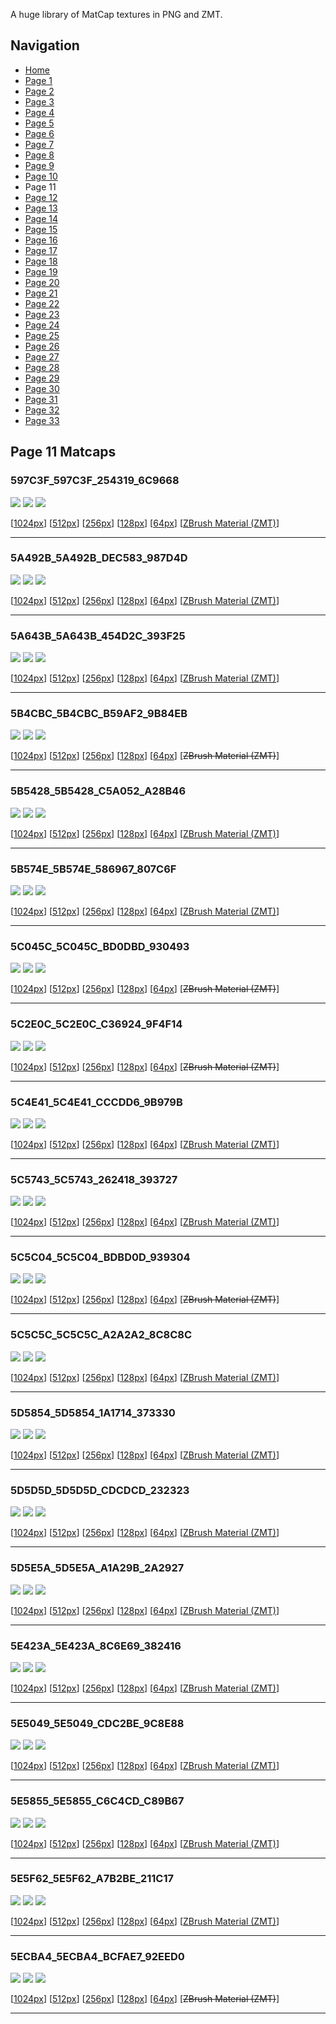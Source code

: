 A huge library of MatCap textures in PNG and ZMT.


## Navigation
* [Home](/)
* [Page 1](PAGE-1.md)
* [Page 2](PAGE-2.md)
* [Page 3](PAGE-3.md)
* [Page 4](PAGE-4.md)
* [Page 5](PAGE-5.md)
* [Page 6](PAGE-6.md)
* [Page 7](PAGE-7.md)
* [Page 8](PAGE-8.md)
* [Page 9](PAGE-9.md)
* [Page 10](PAGE-10.md)
* Page 11
* [Page 12](PAGE-12.md)
* [Page 13](PAGE-13.md)
* [Page 14](PAGE-14.md)
* [Page 15](PAGE-15.md)
* [Page 16](PAGE-16.md)
* [Page 17](PAGE-17.md)
* [Page 18](PAGE-18.md)
* [Page 19](PAGE-19.md)
* [Page 20](PAGE-20.md)
* [Page 21](PAGE-21.md)
* [Page 22](PAGE-22.md)
* [Page 23](PAGE-23.md)
* [Page 24](PAGE-24.md)
* [Page 25](PAGE-25.md)
* [Page 26](PAGE-26.md)
* [Page 27](PAGE-27.md)
* [Page 28](PAGE-28.md)
* [Page 29](PAGE-29.md)
* [Page 30](PAGE-30.md)
* [Page 31](PAGE-31.md)
* [Page 32](PAGE-32.md)
* [Page 33](PAGE-33.md)
## Page 11 Matcaps
### 597C3F_597C3F_254319_6C9668
![](preview/597C3F_597C3F_254319_6C9668-preview.png)
![](thumbnail/597C3F_597C3F_254319_6C9668.jpg)
![](palette/597C3F_597C3F_254319_6C9668-palette.png)

[[1024px](https://github.com/nidorx/matcaps/raw/master/1024/597C3F_597C3F_254319_6C9668.png)]
[[512px](https://github.com/nidorx/matcaps/raw/master/512/597C3F_597C3F_254319_6C9668-512px.png)]
[[256px](https://github.com/nidorx/matcaps/raw/master/256/597C3F_597C3F_254319_6C9668-256px.png)]
[[128px](https://github.com/nidorx/matcaps/raw/master/128/597C3F_597C3F_254319_6C9668-128px.png)]
[[64px](https://github.com/nidorx/matcaps/raw/master/64/597C3F_597C3F_254319_6C9668-64px.png)]
[[ZBrush Material (ZMT)](https://github.com/nidorx/matcaps/raw/master/zmt/597C3F_597C3F_254319_6C9668.zmt)]

---
### 5A492B_5A492B_DEC583_987D4D
![](preview/5A492B_5A492B_DEC583_987D4D-preview.png)
![](thumbnail/5A492B_5A492B_DEC583_987D4D.jpg)
![](palette/5A492B_5A492B_DEC583_987D4D-palette.png)

[[1024px](https://github.com/nidorx/matcaps/raw/master/1024/5A492B_5A492B_DEC583_987D4D.png)]
[[512px](https://github.com/nidorx/matcaps/raw/master/512/5A492B_5A492B_DEC583_987D4D-512px.png)]
[[256px](https://github.com/nidorx/matcaps/raw/master/256/5A492B_5A492B_DEC583_987D4D-256px.png)]
[[128px](https://github.com/nidorx/matcaps/raw/master/128/5A492B_5A492B_DEC583_987D4D-128px.png)]
[[64px](https://github.com/nidorx/matcaps/raw/master/64/5A492B_5A492B_DEC583_987D4D-64px.png)]
[[ZBrush Material (ZMT)](https://github.com/nidorx/matcaps/raw/master/zmt/5A492B_5A492B_DEC583_987D4D.zmt)]

---
### 5A643B_5A643B_454D2C_393F25
![](preview/5A643B_5A643B_454D2C_393F25-preview.png)
![](thumbnail/5A643B_5A643B_454D2C_393F25.jpg)
![](palette/5A643B_5A643B_454D2C_393F25-palette.png)

[[1024px](https://github.com/nidorx/matcaps/raw/master/1024/5A643B_5A643B_454D2C_393F25.png)]
[[512px](https://github.com/nidorx/matcaps/raw/master/512/5A643B_5A643B_454D2C_393F25-512px.png)]
[[256px](https://github.com/nidorx/matcaps/raw/master/256/5A643B_5A643B_454D2C_393F25-256px.png)]
[[128px](https://github.com/nidorx/matcaps/raw/master/128/5A643B_5A643B_454D2C_393F25-128px.png)]
[[64px](https://github.com/nidorx/matcaps/raw/master/64/5A643B_5A643B_454D2C_393F25-64px.png)]
[[ZBrush Material (ZMT)](https://github.com/nidorx/matcaps/raw/master/zmt/5A643B_5A643B_454D2C_393F25.zmt)]

---
### 5B4CBC_5B4CBC_B59AF2_9B84EB
![](preview/5B4CBC_5B4CBC_B59AF2_9B84EB-preview.png)
![](thumbnail/5B4CBC_5B4CBC_B59AF2_9B84EB.jpg)
![](palette/5B4CBC_5B4CBC_B59AF2_9B84EB-palette.png)

[[1024px](https://github.com/nidorx/matcaps/raw/master/1024/5B4CBC_5B4CBC_B59AF2_9B84EB.png)]
[[512px](https://github.com/nidorx/matcaps/raw/master/512/5B4CBC_5B4CBC_B59AF2_9B84EB-512px.png)]
[[256px](https://github.com/nidorx/matcaps/raw/master/256/5B4CBC_5B4CBC_B59AF2_9B84EB-256px.png)]
[[128px](https://github.com/nidorx/matcaps/raw/master/128/5B4CBC_5B4CBC_B59AF2_9B84EB-128px.png)]
[[64px](https://github.com/nidorx/matcaps/raw/master/64/5B4CBC_5B4CBC_B59AF2_9B84EB-64px.png)]
[~~ZBrush Material (ZMT)~~]

---
### 5B5428_5B5428_C5A052_A28B46
![](preview/5B5428_5B5428_C5A052_A28B46-preview.png)
![](thumbnail/5B5428_5B5428_C5A052_A28B46.jpg)
![](palette/5B5428_5B5428_C5A052_A28B46-palette.png)

[[1024px](https://github.com/nidorx/matcaps/raw/master/1024/5B5428_5B5428_C5A052_A28B46.png)]
[[512px](https://github.com/nidorx/matcaps/raw/master/512/5B5428_5B5428_C5A052_A28B46-512px.png)]
[[256px](https://github.com/nidorx/matcaps/raw/master/256/5B5428_5B5428_C5A052_A28B46-256px.png)]
[[128px](https://github.com/nidorx/matcaps/raw/master/128/5B5428_5B5428_C5A052_A28B46-128px.png)]
[[64px](https://github.com/nidorx/matcaps/raw/master/64/5B5428_5B5428_C5A052_A28B46-64px.png)]
[[ZBrush Material (ZMT)](https://github.com/nidorx/matcaps/raw/master/zmt/5B5428_5B5428_C5A052_A28B46.zmt)]

---
### 5B574E_5B574E_586967_807C6F
![](preview/5B574E_5B574E_586967_807C6F-preview.png)
![](thumbnail/5B574E_5B574E_586967_807C6F.jpg)
![](palette/5B574E_5B574E_586967_807C6F-palette.png)

[[1024px](https://github.com/nidorx/matcaps/raw/master/1024/5B574E_5B574E_586967_807C6F.png)]
[[512px](https://github.com/nidorx/matcaps/raw/master/512/5B574E_5B574E_586967_807C6F-512px.png)]
[[256px](https://github.com/nidorx/matcaps/raw/master/256/5B574E_5B574E_586967_807C6F-256px.png)]
[[128px](https://github.com/nidorx/matcaps/raw/master/128/5B574E_5B574E_586967_807C6F-128px.png)]
[[64px](https://github.com/nidorx/matcaps/raw/master/64/5B574E_5B574E_586967_807C6F-64px.png)]
[[ZBrush Material (ZMT)](https://github.com/nidorx/matcaps/raw/master/zmt/5B574E_5B574E_586967_807C6F.zmt)]

---
### 5C045C_5C045C_BD0DBD_930493
![](preview/5C045C_5C045C_BD0DBD_930493-preview.png)
![](thumbnail/5C045C_5C045C_BD0DBD_930493.jpg)
![](palette/5C045C_5C045C_BD0DBD_930493-palette.png)

[[1024px](https://github.com/nidorx/matcaps/raw/master/1024/5C045C_5C045C_BD0DBD_930493.png)]
[[512px](https://github.com/nidorx/matcaps/raw/master/512/5C045C_5C045C_BD0DBD_930493-512px.png)]
[[256px](https://github.com/nidorx/matcaps/raw/master/256/5C045C_5C045C_BD0DBD_930493-256px.png)]
[[128px](https://github.com/nidorx/matcaps/raw/master/128/5C045C_5C045C_BD0DBD_930493-128px.png)]
[[64px](https://github.com/nidorx/matcaps/raw/master/64/5C045C_5C045C_BD0DBD_930493-64px.png)]
[~~ZBrush Material (ZMT)~~]

---
### 5C2E0C_5C2E0C_C36924_9F4F14
![](preview/5C2E0C_5C2E0C_C36924_9F4F14-preview.png)
![](thumbnail/5C2E0C_5C2E0C_C36924_9F4F14.jpg)
![](palette/5C2E0C_5C2E0C_C36924_9F4F14-palette.png)

[[1024px](https://github.com/nidorx/matcaps/raw/master/1024/5C2E0C_5C2E0C_C36924_9F4F14.png)]
[[512px](https://github.com/nidorx/matcaps/raw/master/512/5C2E0C_5C2E0C_C36924_9F4F14-512px.png)]
[[256px](https://github.com/nidorx/matcaps/raw/master/256/5C2E0C_5C2E0C_C36924_9F4F14-256px.png)]
[[128px](https://github.com/nidorx/matcaps/raw/master/128/5C2E0C_5C2E0C_C36924_9F4F14-128px.png)]
[[64px](https://github.com/nidorx/matcaps/raw/master/64/5C2E0C_5C2E0C_C36924_9F4F14-64px.png)]
[~~ZBrush Material (ZMT)~~]

---
### 5C4E41_5C4E41_CCCDD6_9B979B
![](preview/5C4E41_5C4E41_CCCDD6_9B979B-preview.png)
![](thumbnail/5C4E41_5C4E41_CCCDD6_9B979B.jpg)
![](palette/5C4E41_5C4E41_CCCDD6_9B979B-palette.png)

[[1024px](https://github.com/nidorx/matcaps/raw/master/1024/5C4E41_5C4E41_CCCDD6_9B979B.png)]
[[512px](https://github.com/nidorx/matcaps/raw/master/512/5C4E41_5C4E41_CCCDD6_9B979B-512px.png)]
[[256px](https://github.com/nidorx/matcaps/raw/master/256/5C4E41_5C4E41_CCCDD6_9B979B-256px.png)]
[[128px](https://github.com/nidorx/matcaps/raw/master/128/5C4E41_5C4E41_CCCDD6_9B979B-128px.png)]
[[64px](https://github.com/nidorx/matcaps/raw/master/64/5C4E41_5C4E41_CCCDD6_9B979B-64px.png)]
[[ZBrush Material (ZMT)](https://github.com/nidorx/matcaps/raw/master/zmt/5C4E41_5C4E41_CCCDD6_9B979B.zmt)]

---
### 5C5743_5C5743_262418_393727
![](preview/5C5743_5C5743_262418_393727-preview.png)
![](thumbnail/5C5743_5C5743_262418_393727.jpg)
![](palette/5C5743_5C5743_262418_393727-palette.png)

[[1024px](https://github.com/nidorx/matcaps/raw/master/1024/5C5743_5C5743_262418_393727.png)]
[[512px](https://github.com/nidorx/matcaps/raw/master/512/5C5743_5C5743_262418_393727-512px.png)]
[[256px](https://github.com/nidorx/matcaps/raw/master/256/5C5743_5C5743_262418_393727-256px.png)]
[[128px](https://github.com/nidorx/matcaps/raw/master/128/5C5743_5C5743_262418_393727-128px.png)]
[[64px](https://github.com/nidorx/matcaps/raw/master/64/5C5743_5C5743_262418_393727-64px.png)]
[[ZBrush Material (ZMT)](https://github.com/nidorx/matcaps/raw/master/zmt/5C5743_5C5743_262418_393727.zmt)]

---
### 5C5C04_5C5C04_BDBD0D_939304
![](preview/5C5C04_5C5C04_BDBD0D_939304-preview.png)
![](thumbnail/5C5C04_5C5C04_BDBD0D_939304.jpg)
![](palette/5C5C04_5C5C04_BDBD0D_939304-palette.png)

[[1024px](https://github.com/nidorx/matcaps/raw/master/1024/5C5C04_5C5C04_BDBD0D_939304.png)]
[[512px](https://github.com/nidorx/matcaps/raw/master/512/5C5C04_5C5C04_BDBD0D_939304-512px.png)]
[[256px](https://github.com/nidorx/matcaps/raw/master/256/5C5C04_5C5C04_BDBD0D_939304-256px.png)]
[[128px](https://github.com/nidorx/matcaps/raw/master/128/5C5C04_5C5C04_BDBD0D_939304-128px.png)]
[[64px](https://github.com/nidorx/matcaps/raw/master/64/5C5C04_5C5C04_BDBD0D_939304-64px.png)]
[~~ZBrush Material (ZMT)~~]

---
### 5C5C5C_5C5C5C_A2A2A2_8C8C8C
![](preview/5C5C5C_5C5C5C_A2A2A2_8C8C8C-preview.png)
![](thumbnail/5C5C5C_5C5C5C_A2A2A2_8C8C8C.jpg)
![](palette/5C5C5C_5C5C5C_A2A2A2_8C8C8C-palette.png)

[[1024px](https://github.com/nidorx/matcaps/raw/master/1024/5C5C5C_5C5C5C_A2A2A2_8C8C8C.png)]
[[512px](https://github.com/nidorx/matcaps/raw/master/512/5C5C5C_5C5C5C_A2A2A2_8C8C8C-512px.png)]
[[256px](https://github.com/nidorx/matcaps/raw/master/256/5C5C5C_5C5C5C_A2A2A2_8C8C8C-256px.png)]
[[128px](https://github.com/nidorx/matcaps/raw/master/128/5C5C5C_5C5C5C_A2A2A2_8C8C8C-128px.png)]
[[64px](https://github.com/nidorx/matcaps/raw/master/64/5C5C5C_5C5C5C_A2A2A2_8C8C8C-64px.png)]
[[ZBrush Material (ZMT)](https://github.com/nidorx/matcaps/raw/master/zmt/5C5C5C_5C5C5C_A2A2A2_8C8C8C.zmt)]

---
### 5D5854_5D5854_1A1714_373330
![](preview/5D5854_5D5854_1A1714_373330-preview.png)
![](thumbnail/5D5854_5D5854_1A1714_373330.jpg)
![](palette/5D5854_5D5854_1A1714_373330-palette.png)

[[1024px](https://github.com/nidorx/matcaps/raw/master/1024/5D5854_5D5854_1A1714_373330.png)]
[[512px](https://github.com/nidorx/matcaps/raw/master/512/5D5854_5D5854_1A1714_373330-512px.png)]
[[256px](https://github.com/nidorx/matcaps/raw/master/256/5D5854_5D5854_1A1714_373330-256px.png)]
[[128px](https://github.com/nidorx/matcaps/raw/master/128/5D5854_5D5854_1A1714_373330-128px.png)]
[[64px](https://github.com/nidorx/matcaps/raw/master/64/5D5854_5D5854_1A1714_373330-64px.png)]
[[ZBrush Material (ZMT)](https://github.com/nidorx/matcaps/raw/master/zmt/5D5854_5D5854_1A1714_373330.zmt)]

---
### 5D5D5D_5D5D5D_CDCDCD_232323
![](preview/5D5D5D_5D5D5D_CDCDCD_232323-preview.png)
![](thumbnail/5D5D5D_5D5D5D_CDCDCD_232323.jpg)
![](palette/5D5D5D_5D5D5D_CDCDCD_232323-palette.png)

[[1024px](https://github.com/nidorx/matcaps/raw/master/1024/5D5D5D_5D5D5D_CDCDCD_232323.png)]
[[512px](https://github.com/nidorx/matcaps/raw/master/512/5D5D5D_5D5D5D_CDCDCD_232323-512px.png)]
[[256px](https://github.com/nidorx/matcaps/raw/master/256/5D5D5D_5D5D5D_CDCDCD_232323-256px.png)]
[[128px](https://github.com/nidorx/matcaps/raw/master/128/5D5D5D_5D5D5D_CDCDCD_232323-128px.png)]
[[64px](https://github.com/nidorx/matcaps/raw/master/64/5D5D5D_5D5D5D_CDCDCD_232323-64px.png)]
[[ZBrush Material (ZMT)](https://github.com/nidorx/matcaps/raw/master/zmt/5D5D5D_5D5D5D_CDCDCD_232323.zmt)]

---
### 5D5E5A_5D5E5A_A1A29B_2A2927
![](preview/5D5E5A_5D5E5A_A1A29B_2A2927-preview.png)
![](thumbnail/5D5E5A_5D5E5A_A1A29B_2A2927.jpg)
![](palette/5D5E5A_5D5E5A_A1A29B_2A2927-palette.png)

[[1024px](https://github.com/nidorx/matcaps/raw/master/1024/5D5E5A_5D5E5A_A1A29B_2A2927.png)]
[[512px](https://github.com/nidorx/matcaps/raw/master/512/5D5E5A_5D5E5A_A1A29B_2A2927-512px.png)]
[[256px](https://github.com/nidorx/matcaps/raw/master/256/5D5E5A_5D5E5A_A1A29B_2A2927-256px.png)]
[[128px](https://github.com/nidorx/matcaps/raw/master/128/5D5E5A_5D5E5A_A1A29B_2A2927-128px.png)]
[[64px](https://github.com/nidorx/matcaps/raw/master/64/5D5E5A_5D5E5A_A1A29B_2A2927-64px.png)]
[[ZBrush Material (ZMT)](https://github.com/nidorx/matcaps/raw/master/zmt/5D5E5A_5D5E5A_A1A29B_2A2927.zmt)]

---
### 5E423A_5E423A_8C6E69_382416
![](preview/5E423A_5E423A_8C6E69_382416-preview.png)
![](thumbnail/5E423A_5E423A_8C6E69_382416.jpg)
![](palette/5E423A_5E423A_8C6E69_382416-palette.png)

[[1024px](https://github.com/nidorx/matcaps/raw/master/1024/5E423A_5E423A_8C6E69_382416.png)]
[[512px](https://github.com/nidorx/matcaps/raw/master/512/5E423A_5E423A_8C6E69_382416-512px.png)]
[[256px](https://github.com/nidorx/matcaps/raw/master/256/5E423A_5E423A_8C6E69_382416-256px.png)]
[[128px](https://github.com/nidorx/matcaps/raw/master/128/5E423A_5E423A_8C6E69_382416-128px.png)]
[[64px](https://github.com/nidorx/matcaps/raw/master/64/5E423A_5E423A_8C6E69_382416-64px.png)]
[[ZBrush Material (ZMT)](https://github.com/nidorx/matcaps/raw/master/zmt/5E423A_5E423A_8C6E69_382416.zmt)]

---
### 5E5049_5E5049_CDC2BE_9C8E88
![](preview/5E5049_5E5049_CDC2BE_9C8E88-preview.png)
![](thumbnail/5E5049_5E5049_CDC2BE_9C8E88.jpg)
![](palette/5E5049_5E5049_CDC2BE_9C8E88-palette.png)

[[1024px](https://github.com/nidorx/matcaps/raw/master/1024/5E5049_5E5049_CDC2BE_9C8E88.png)]
[[512px](https://github.com/nidorx/matcaps/raw/master/512/5E5049_5E5049_CDC2BE_9C8E88-512px.png)]
[[256px](https://github.com/nidorx/matcaps/raw/master/256/5E5049_5E5049_CDC2BE_9C8E88-256px.png)]
[[128px](https://github.com/nidorx/matcaps/raw/master/128/5E5049_5E5049_CDC2BE_9C8E88-128px.png)]
[[64px](https://github.com/nidorx/matcaps/raw/master/64/5E5049_5E5049_CDC2BE_9C8E88-64px.png)]
[[ZBrush Material (ZMT)](https://github.com/nidorx/matcaps/raw/master/zmt/5E5049_5E5049_CDC2BE_9C8E88.zmt)]

---
### 5E5855_5E5855_C6C4CD_C89B67
![](preview/5E5855_5E5855_C6C4CD_C89B67-preview.png)
![](thumbnail/5E5855_5E5855_C6C4CD_C89B67.jpg)
![](palette/5E5855_5E5855_C6C4CD_C89B67-palette.png)

[[1024px](https://github.com/nidorx/matcaps/raw/master/1024/5E5855_5E5855_C6C4CD_C89B67.png)]
[[512px](https://github.com/nidorx/matcaps/raw/master/512/5E5855_5E5855_C6C4CD_C89B67-512px.png)]
[[256px](https://github.com/nidorx/matcaps/raw/master/256/5E5855_5E5855_C6C4CD_C89B67-256px.png)]
[[128px](https://github.com/nidorx/matcaps/raw/master/128/5E5855_5E5855_C6C4CD_C89B67-128px.png)]
[[64px](https://github.com/nidorx/matcaps/raw/master/64/5E5855_5E5855_C6C4CD_C89B67-64px.png)]
[[ZBrush Material (ZMT)](https://github.com/nidorx/matcaps/raw/master/zmt/5E5855_5E5855_C6C4CD_C89B67.zmt)]

---
### 5E5F62_5E5F62_A7B2BE_211C17
![](preview/5E5F62_5E5F62_A7B2BE_211C17-preview.png)
![](thumbnail/5E5F62_5E5F62_A7B2BE_211C17.jpg)
![](palette/5E5F62_5E5F62_A7B2BE_211C17-palette.png)

[[1024px](https://github.com/nidorx/matcaps/raw/master/1024/5E5F62_5E5F62_A7B2BE_211C17.png)]
[[512px](https://github.com/nidorx/matcaps/raw/master/512/5E5F62_5E5F62_A7B2BE_211C17-512px.png)]
[[256px](https://github.com/nidorx/matcaps/raw/master/256/5E5F62_5E5F62_A7B2BE_211C17-256px.png)]
[[128px](https://github.com/nidorx/matcaps/raw/master/128/5E5F62_5E5F62_A7B2BE_211C17-128px.png)]
[[64px](https://github.com/nidorx/matcaps/raw/master/64/5E5F62_5E5F62_A7B2BE_211C17-64px.png)]
[[ZBrush Material (ZMT)](https://github.com/nidorx/matcaps/raw/master/zmt/5E5F62_5E5F62_A7B2BE_211C17.zmt)]

---
### 5ECBA4_5ECBA4_BCFAE7_92EED0
![](preview/5ECBA4_5ECBA4_BCFAE7_92EED0-preview.png)
![](thumbnail/5ECBA4_5ECBA4_BCFAE7_92EED0.jpg)
![](palette/5ECBA4_5ECBA4_BCFAE7_92EED0-palette.png)

[[1024px](https://github.com/nidorx/matcaps/raw/master/1024/5ECBA4_5ECBA4_BCFAE7_92EED0.png)]
[[512px](https://github.com/nidorx/matcaps/raw/master/512/5ECBA4_5ECBA4_BCFAE7_92EED0-512px.png)]
[[256px](https://github.com/nidorx/matcaps/raw/master/256/5ECBA4_5ECBA4_BCFAE7_92EED0-256px.png)]
[[128px](https://github.com/nidorx/matcaps/raw/master/128/5ECBA4_5ECBA4_BCFAE7_92EED0-128px.png)]
[[64px](https://github.com/nidorx/matcaps/raw/master/64/5ECBA4_5ECBA4_BCFAE7_92EED0-64px.png)]
[~~ZBrush Material (ZMT)~~]

---